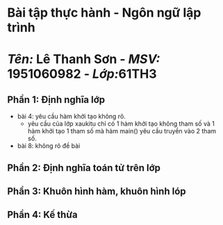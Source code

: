 # Bài tập thực hành - Ngôn ngữ lập trình
# *Tên:* __Lê Thanh Sơn__ - *MSV:* __1951060982__ - *Lớp:*__61TH3__
## Phần 1: Định nghĩa lớp
* bài 4: yêu cầu hàm khởi tạo không rõ.
  + yêu cầu của lớp xaukitu chỉ có 1 hàm khởi tạo không tham số và 1 hàm khởi tạo 1 tham số mà hàm main() yêu cầu truyền vào 2 tham số.
* bài 8: không rõ đề bài
## Phần 2: Định nghĩa toán tử trên lớp
## Phần 3: Khuôn hình hàm, khuôn hình lóp
## Phần 4: Kế thừa
